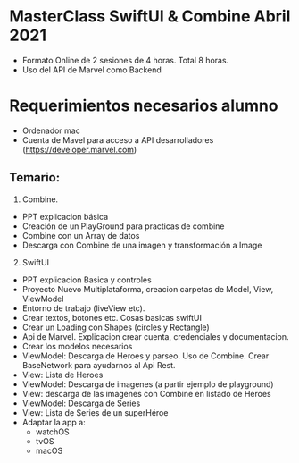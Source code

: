 # MasterClass SwiftUI & Combine Abril 2021
- Formato Online de 2 sesiones de 4 horas. Total 8 horas.
- Uso del API de Marvel como Backend

# Requerimientos necesarios alumno
- Ordenador mac
- Cuenta de Mavel para acceso a API desarrolladores (https://developer.marvel.com)

## Temario:
1. Combine.
  - PPT explicacion básica
  - Creación de un PlayGround para practicas de combine
  - Combine con un Array de datos
  - Descarga con Combine de una imagen y transformación a Image
2. SwiftUI
  - PPT explicacion Basica y controles
  - Proyecto Nuevo Multiplataforma, creacion carpetas de Model, View, ViewModel
  - Entorno de trabajo (liveView etc). 
  - Crear textos, botones etc. Cosas basicas swiftUI
  - Crear un Loading con Shapes (circles y Rectangle)
  - Api de Marvel. Explicacion crear cuenta, credenciales y documentacion.
  - Crear los modelos necesarios
  - ViewModel: Descarga de Heroes y parseo. Uso de Combine. Crear BaseNetwork para ayudarnos al Api Rest.
  - View: Lista de Heroes
  - ViewModel: Descarga de imagenes (a partir ejemplo de playground)
  - View: descarga de las imagenes con Combine en listado de Heroes
  - ViewModel: Descarga de Series
  - View: Lista de Series de un superHéroe
  - Adaptar la app a:
    - watchOS
    - tvOS
    - macOS
    


